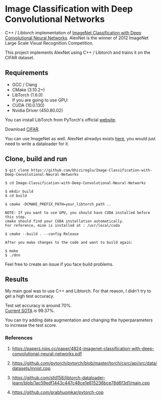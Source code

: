 # Image Classification with Deep Convolutional Networks

C++ / Libtorch implementation of [ImageNet Classification with Deep Convolutional Neural Networks](https://papers.nips.cc/paper/4824-imagenet-classification-with-deep-convolutional-neural-networks.pdf). AlexNet is the winner of 2012 ImageNet Large Scale Visual Recognition Competition.

This project implements AlexNet using C++ / Libtorch and trains it on the CIFAR dataset. 

## Requirements
- GCC / Clang
- CMake (3.10.2+)
- LibTorch (1.6.0)  
If you are going to use GPU:
- CUDA (10.0.130)
- Nvidia Driver (450.80.02)

You can install LibTorch from PyTorch's official [website](https://pytorch.org/get-started/locally/).

Download [CIFAR](https://www.cs.toronto.edu/~kriz/cifar.html).

You can use ImageNet as well. AlexNet alreadys exists [here](https://github.com/bhiziroglu/Image-Classification-with-Deep-Convolutional-Neural-Networks/blob/master/alexnet.h#L49), you would just need to write a dataloader for it.


## Clone, build and run

```
$ git clone https://github.com/bhiziroglu/Image-Classification-with-Deep-Convolutional-Neural-Networks

$ cd Image-Classification-with-Deep-Convolutional-Neural-Networks

$ mkdir build
$ cd build

$ cmake -DCMAKE_PREFIX_PATH=your_libtorch_path ..

NOTE: If you want to use GPU, you should have CUDA installed before this step. 
cmake should find your CUDA installation automatically. 
For reference, mine is installed at : /usr/local/cuda

$ cmake --build . --config Release

After you make changes to the code and want to build again:

$ make
$ ./dnn
```

Feel free to create an issue if you face build problems.

## Results

My main goal was to use C++ and Libtorch. For that reason, I didn't try to get a high test accuracy.

Test set accuracy is around 70%.  
[Current SOTA](https://benchmarks.ai/cifar-10) is 99.37%.   

You can try adding data augmentation and changing the hyperparameters to increase the test score.

### References

1) https://papers.nips.cc/paper/4824-imagenet-classification-with-deep-convolutional-neural-networks.pdf

2) https://github.com/pytorch/pytorch/blob/master/torch/csrc/api/src/data/datasets/mnist.cpp

3) https://github.com/sfd158/libtorch-dataloader-learn/blob/1ac59edf1443c447c48ce1e815236bce78d6f3d1/main.cpp

4) https://github.com/prabhuomkar/pytorch-cpp
